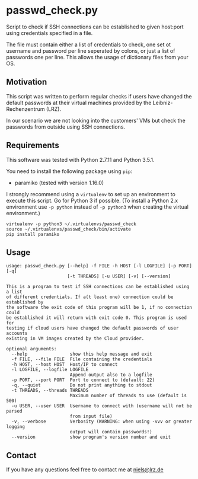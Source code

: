 # passwd_check.py

Script to check if SSH connections can be established to given host:port using credentials specified in a file.

The file must contain either a list of credentials to check, one set ot username and password per line seperated by colons, or just a list of passwords one per line. This allows the usage of dictionary files from your OS.

## Motivation
This script was written to perform regular checks if users have changed the default passwords at their virtual machines provided by the Leibniz-Rechenzentrum (LRZ).

In our scenario we are not looking into the customers' VMs but check the passwords from outside using SSH connections.

## Requirements
This software was tested with Python 2.7.11 and Python 3.5.1.

You need to install the following package using `pip`:

* paramiko (tested with version 1.16.0)

I strongly recommend using a `virtualenv` to set up an environment to execute this script. Go for Python 3 if possible. (To install a Python 2.x environment use ```-p python``` instead of ```-p python3``` when creating the virtual environment.)

```
virtualenv -p python3 ~/.virtualenvs/passwd_check
source ~/.virtualenvs/passwd_check/bin/activate
pip install paramiko
```

## Usage
```
usage: passwd_check.py [--help] -f FILE -h HOST [-l LOGFILE] [-p PORT] [-q]
                       [-t THREADS] [-u USER] [-v] [--version]

This is a program to test if SSH connections can be established using a list
of different credentials. If a(t least one) connection could be established by
the software the exit code of this program will be 1, if no connection could
be established it will return with exit code 0. This program is used for
testing if cloud users have changed the default passwords of user accounts
existing in VM images created by the Cloud provider.

optional arguments:
  --help                show this help message and exit
  -f FILE, --file FILE  File containing the credentials
  -h HOST, --host HOST  Host/IP to connect
  -l LOGFILE, --logfile LOGFILE
                        Append output also to a logfile
  -p PORT, --port PORT  Port to connect to (default: 22)
  -q, --quiet           Do not print anything to stdout
  -t THREADS, --threads THREADS
                        Maximum number of threads to use (default is 500)
  -u USER, --user USER  Username to connect with (username will not be parsed
                        from input file)
  -v, --verbose         Verbosity (WARNING: when using -vvv or greater logging
                        output will contain passwords!)
  --version             show program's version number and exit
```

## Contact
If you have any questions feel free to contact me at <niels@lrz.de>
